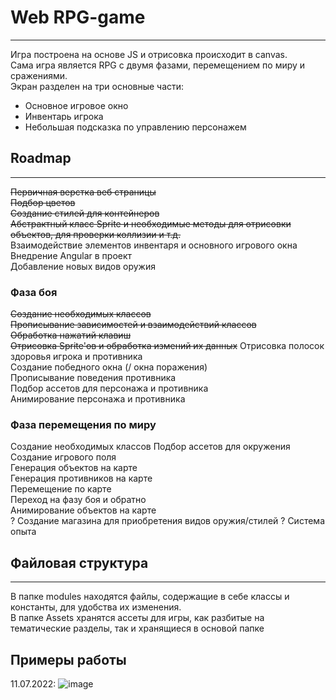# Web RPG-game
___
Игра построена на основе JS и отрисовка происходит в canvas.    
Сама игра является RPG с двумя фазами, перемещением по миру и сражениями.    
Экран разделен на три основные части:   
- Основное игровое окно
- Инвентарь игрока
- Небольшая подсказка по управлению персонажем
## Roadmap
___
~~Первичная верстка веб страницы  
Подбор цветов  
Создание стилей для контейнеров   
Абстрактный класс Sprite и необходимые методы для отрисовки объектов, для проверки коллизии и т.д.~~      
Взаимодействие элементов инвентаря и основного игрового окна    
Внедрение Angular в проект  
Добавление новых видов оружия


### Фаза боя
~~Создание необходимых классов    
Прописывание зависимостей и взаимодействий классов   
Обработка нажатий клавиш    
Отрисовка Sprite'ов и обработка измений их данных~~
Отрисовка полосок здоровья игрока и противника  
Создание победного окна (/ окна поражения)  
Прописывание поведения противника   
Подбор ассетов для персонажа и противника   
Анимирование персонажа и противника

### Фаза перемещения по миру
Создание необходимых классов
Подбор ассетов для окружения
Создание игрового поля  
Генерация объектов на карте  
Генерация противников на карте   
Перемещение по карте    
Переход на фазу боя и обратно   
Анимирование объектов на карте  
? Создание магазина для приобретения видов оружия/стилей
? Система опыта

## Файловая структура
___
В папке modules находятся файлы, содержащие в себе классы и константы, для удобства их изменения.  
В папке Assets хранятся ассеты для игры, как разбитые на тематические разделы, так и хранящиеся в основой папке

## Примеры работы
11.07.2022:
 ![image](https://user-images.githubusercontent.com/44251572/178223853-16804c2b-f2a9-4032-8f5a-e620b67cced6.png)

